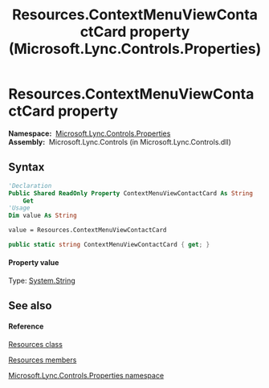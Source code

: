 ﻿---
title: Resources.ContextMenuViewContactCard property  (Microsoft.Lync.Controls.Properties)
TOCTitle: 'ContextMenuViewContactCard property '
ms:assetid: P:Microsoft.Lync.Controls.Properties.Resources.ContextMenuViewContactCard_DI_3_UC_OCS14MrefLyncWPF
ms:mtpsurl: https://msdn.microsoft.com/en-us/library/microsoft.lync.controls.properties.resources.contextmenuviewcontactcard_di_3_uc_ocs14mreflyncwpf(v=office.15)
ms:contentKeyID: 48590636
ms.date: 07/28/2014
mtps_version: v=office.15
f1_keywords:
- Microsoft.Lync.Controls.Properties.Resources.ContextMenuViewContactCard
dev_langs:
- CSharp
- JScript
- VB
- other
---

# Resources.ContextMenuViewContactCard property

**Namespace:**  [Microsoft.Lync.Controls.Properties](microsoft-lync-controls-properties-namespace_1.md)  
**Assembly:**  Microsoft.Lync.Controls (in Microsoft.Lync.Controls.dll)

## Syntax

``` vb
'Declaration
Public Shared ReadOnly Property ContextMenuViewContactCard As String
    Get
'Usage
Dim value As String

value = Resources.ContextMenuViewContactCard
```

``` csharp
public static string ContextMenuViewContactCard { get; }
```

#### Property value

Type: [System.String](http://msdn2.microsoft.com/en-us/library/s1wwdcbf)  

## See also

#### Reference

[Resources class](resources-class-microsoft-lync-controls-properties_1.md)

[Resources members](resources-members-microsoft-lync-controls-properties_1.md)

[Microsoft.Lync.Controls.Properties namespace](microsoft-lync-controls-properties-namespace_1.md)

